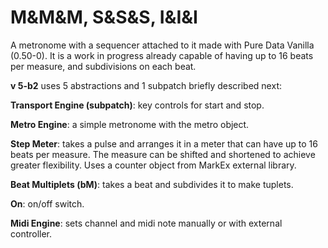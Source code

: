 # M&M&M, S&S&S, I&I&I
A metronome with a sequencer attached to it made with Pure Data Vanilla (0.50-0). It is a work in progress already capable of having up to 16 beats per measure, and subdivisions on each beat.

**v 5-b2** uses 5 abstractions and 1 subpatch briefly described next: 

**Transport Engine (subpatch)**: key controls for start and stop.

**Metro Engine**: a simple metronome with the metro object. 

**Step Meter**: takes a pulse and arranges it in a meter that can have up to 16 beats per measure. The measure can be shifted and shortened to achieve greater flexibility. Uses a counter object from MarkEx external library.

**Beat Multiplets (bM)**: takes a beat and subdivides it to make tuplets. 

**On**: on/off switch.

**Midi Engine**: sets channel and midi note manually or with external controller.
